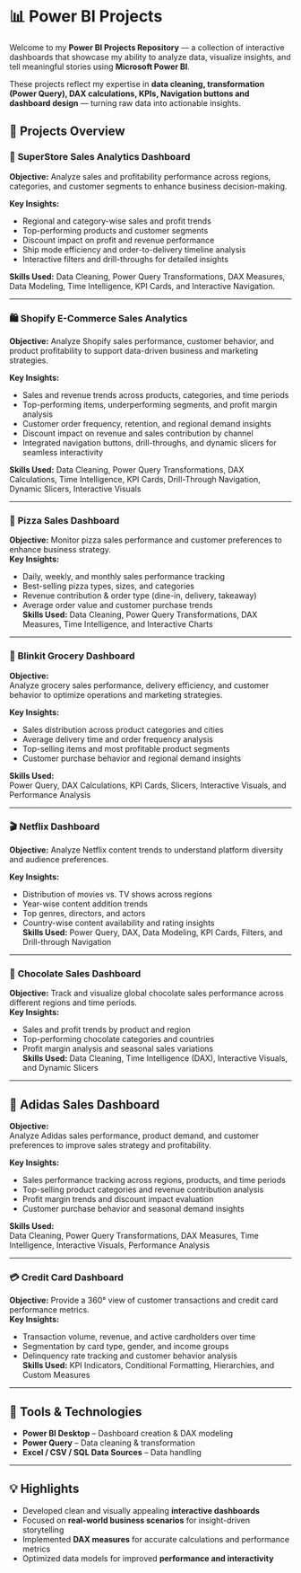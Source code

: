 # 📊 Power BI Projects  

Welcome to my **Power BI Projects Repository** — a collection of interactive dashboards that showcase my ability to analyze data, visualize insights, and tell meaningful stories using **Microsoft Power BI**.  

These projects reflect my expertise in **data cleaning, transformation (Power Query), DAX calculations, KPIs, Navigation buttons and dashboard design** — turning raw data into actionable insights.  


## 🚀 Projects Overview  
### 🏬 **SuperStore Sales Analytics Dashboard**  
**Objective:** Analyze sales and profitability performance across regions, categories, and customer segments to enhance business decision-making.  

**Key Insights:**  
- Regional and category-wise sales and profit trends  
- Top-performing products and customer segments  
- Discount impact on profit and revenue performance  
- Ship mode efficiency and order-to-delivery timeline analysis  
- Interactive filters and drill-throughs for detailed insights  

**Skills Used:** Data Cleaning, Power Query Transformations, DAX Measures, Data Modeling, Time Intelligence, KPI Cards, and Interactive Navigation.

---

### 🛍️ **Shopify E-Commerce Sales Analytics**  
**Objective:** Analyze Shopify sales performance, customer behavior, and product profitability to support data-driven business and marketing strategies.  

**Key Insights:**  
- Sales and revenue trends across products, categories, and time periods  
- Top-performing items, underperforming segments, and profit margin analysis  
- Customer order frequency, retention, and regional demand insights  
- Discount impact on revenue and sales contribution by channel  
- Integrated navigation buttons, drill-throughs, and dynamic slicers for seamless interactivity  

**Skills Used:** Data Cleaning, Power Query Transformations, DAX Calculations, Time Intelligence, KPI Cards, Drill-Through Navigation, Dynamic Slicers, Interactive Visuals  

---

### 🍕 **Pizza Sales Dashboard**  
**Objective:** Monitor pizza sales performance and customer preferences to enhance business strategy.  
**Key Insights:**  
- Daily, weekly, and monthly sales performance tracking  
- Best-selling pizza types, sizes, and categories  
- Revenue contribution & order type (dine-in, delivery, takeaway)  
- Average order value and customer purchase trends  
**Skills Used:** Data Cleaning, Power Query Transformations, DAX Measures, Time Intelligence, and Interactive Charts  

---

### 🛒 **Blinkit Grocery Dashboard**  
**Objective:**  
Analyze grocery sales performance, delivery efficiency, and customer behavior to optimize operations and marketing strategies.  

**Key Insights:**  
- Sales distribution across product categories and cities  
- Average delivery time and order frequency analysis  
- Top-selling items and most profitable product segments  
- Customer purchase behavior and regional demand insights  

**Skills Used:**  
Power Query, DAX Calculations, KPI Cards, Slicers, Interactive Visuals, and Performance Analysis  

---


### 🎬 **Netflix Dashboard**  
**Objective:** Analyze Netflix content trends to understand platform diversity and audience preferences.  

**Key Insights:**  
- Distribution of movies vs. TV shows across regions  
- Year-wise content addition trends  
- Top genres, directors, and actors  
- Country-wise content availability and rating insights  
**Skills Used:** Power Query, DAX, Data Modeling, KPI Cards, Filters, and Drill-through Navigation  

---

### 🍫 **Chocolate Sales Dashboard**  
**Objective:** Track and visualize global chocolate sales performance across different regions and time periods.  
**Key Insights:**  
- Sales and profit trends by product and region  
- Top-performing chocolate categories and countries  
- Profit margin analysis and seasonal sales variations  
**Skills Used:** Data Cleaning, Time Intelligence (DAX), Interactive Visuals, and Dynamic Slicers  

---

## 👟 Adidas Sales Dashboard  
**Objective:**  
Analyze Adidas sales performance, product demand, and customer preferences to improve sales strategy and profitability.  

**Key Insights:**  
- Sales performance tracking across regions, products, and time periods  
- Top-selling product categories and revenue contribution analysis  
- Profit margin trends and discount impact evaluation  
- Customer purchase behavior and seasonal demand insights  

**Skills Used:**  
Data Cleaning, Power Query Transformations, DAX Measures, Time Intelligence, Interactive Visuals, Performance Analysis  

---

### 💳 **Credit Card Dashboard**  
**Objective:** Provide a 360° view of customer transactions and credit card performance metrics.  
**Key Insights:**  
- Transaction volume, revenue, and active cardholders over time  
- Segmentation by card type, gender, and income groups  
- Delinquency rate tracking and customer behavior analysis  
**Skills Used:** KPI Indicators, Conditional Formatting, Hierarchies, and Custom Measures  

---

## 🧠 Tools & Technologies  
- **Power BI Desktop** – Dashboard creation & DAX modeling  
- **Power Query** – Data cleaning & transformation  
- **Excel / CSV / SQL Data Sources** – Data handling  

---

## 💡 Highlights  
- Developed clean and visually appealing **interactive dashboards**  
- Focused on **real-world business scenarios** for insight-driven storytelling  
- Implemented **DAX measures** for accurate calculations and performance metrics  
- Optimized data models for improved **performance and interactivity**  

